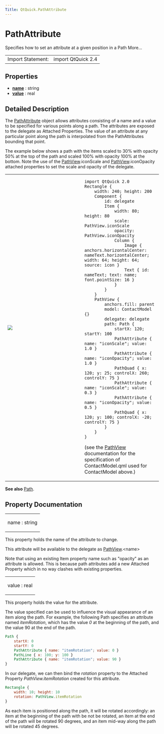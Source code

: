 ```yaml
---
Title: QtQuick.PathAttribute
---
```

        
PathAttribute
=============

<span class="subtitle"></span>
Specifies how to set an attribute at a given position in a Path More...

|                   |                    |
|-------------------|--------------------|
| Import Statement: | import QtQuick 2.4 |

<span id="properties"></span>
Properties
----------

-   ****[name](#name-prop)**** : string
-   ****[value](#value-prop)**** : real

<span id="details"></span>
Detailed Description
--------------------

The [PathAttribute](index.html) object allows attributes consisting of a name and a value to be specified for various points along a path. The attributes are exposed to the delegate as Attached Properties. The value of an attribute at any particular point along the path is interpolated from the PathAttributes bounding that point.

The example below shows a path with the items scaled to 30% with opacity 50% at the top of the path and scaled 100% with opacity 100% at the bottom. Note the use of the [PathView](../QtQuick.PathView.md).iconScale and [PathView](../QtQuick.PathView.md).iconOpacity attached properties to set the scale and opacity of the delegate.

<table>
<colgroup>
<col width="50%" />
<col width="50%" />
</colgroup>
<tbody>
<tr class="odd">
<td><p><img src="https://developer.ubuntu.com/static/devportal_uploaded/429d3943-80a2-42ba-83ee-221f6eba2d8a-api/apps/qml/sdk-15.04.1/QtQuick.PathAttribute/images/declarative-pathattribute.png" /></p></td>
<td><pre class="qml"><code>import QtQuick 2.0
Rectangle {
    width: 240; height: 200
    Component {
        id: delegate
        Item {
            width: 80; height: 80
            scale: PathView.iconScale
            opacity: PathView.iconOpacity
            Column {
                Image { anchors.horizontalCenter: nameText.horizontalCenter; width: 64; height: 64; source: icon }
                Text { id: nameText; text: name; font.pointSize: 16 }
            }
        }
    }
    PathView {
        anchors.fill: parent
        model: ContactModel {}
        delegate: delegate
        path: Path {
            startX: 120; startY: 100
            PathAttribute { name: &quot;iconScale&quot;; value: 1.0 }
            PathAttribute { name: &quot;iconOpacity&quot;; value: 1.0 }
            PathQuad { x: 120; y: 25; controlX: 260; controlY: 75 }
            PathAttribute { name: &quot;iconScale&quot;; value: 0.3 }
            PathAttribute { name: &quot;iconOpacity&quot;; value: 0.5 }
            PathQuad { x: 120; y: 100; controlX: -20; controlY: 75 }
        }
    }
}</code></pre>
<p>(see the <a href="QtQuick.PathView.md">PathView</a> documentation for the specification of ContactModel.qml used for ContactModel above.)</p></td>
</tr>
</tbody>
</table>

**See also** [Path](../QtQuick.Path.md).

Property Documentation
----------------------

<table>
<colgroup>
<col width="100%" />
</colgroup>
<tbody>
<tr class="odd">
<td><p><span id="name-prop"></span><span class="name">name</span> : <span class="type">string</span></p></td>
</tr>
</tbody>
</table>

This property holds the name of the attribute to change.

This attribute will be available to the delegate as [PathView](../QtQuick.PathView.md).&lt;name&gt;

Note that using an existing Item property name such as "opacity" as an attribute is allowed. This is because path attributes add a new Attached Property which in no way clashes with existing properties.

<table>
<colgroup>
<col width="100%" />
</colgroup>
<tbody>
<tr class="odd">
<td><p><span id="value-prop"></span><span class="name">value</span> : <span class="type">real</span></p></td>
</tr>
</tbody>
</table>

This property holds the value for the attribute.

The value specified can be used to influence the visual appearance of an item along the path. For example, the following Path specifies an attribute named *itemRotation*, which has the value *0* at the beginning of the path, and the value 90 at the end of the path.

``` qml
Path {
    startX: 0
    startY: 0
    PathAttribute { name: "itemRotation"; value: 0 }
    PathLine { x: 100; y: 100 }
    PathAttribute { name: "itemRotation"; value: 90 }
}
```

In our delegate, we can then bind the *rotation* property to the Attached Property *PathView.itemRotation* created for this attribute.

``` qml
Rectangle {
    width: 10; height: 10
    rotation: PathView.itemRotation
}
```

As each item is positioned along the path, it will be rotated accordingly: an item at the beginning of the path with be not be rotated, an item at the end of the path will be rotated 90 degrees, and an item mid-way along the path will be rotated 45 degrees.

